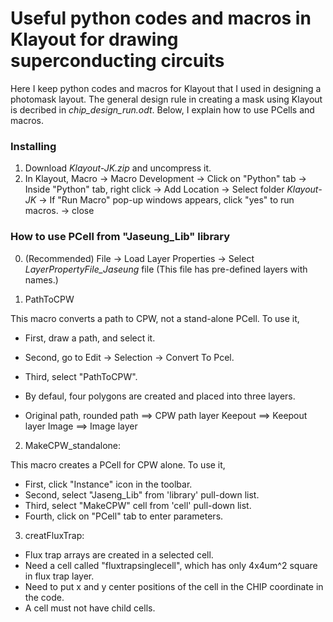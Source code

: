 # Useful python codes and macros in Klayout for drawing superconducting circuits

Here I keep python codes and macros for Klayout that I used in designing a photomask layout. The general design rule in creating a mask using Klayout is decribed in *chip_design_run.odt*. Below, I explain how to use PCells and macros.

### Installing
1. Download *Klayout-JK.zip* and uncompress it.
2. In Klayout, Macro -> Macro Development -> Click on "Python" tab -> Inside "Python" tab, right click -> Add Location -> Select folder *Klayout-JK* -> If "Run Macro" pop-up windows appears, click "yes" to run macros. -> close

### How to use PCell from "Jaseung_Lib" library

0. (Recommended) File -> Load Layer Properties -> Select *LayerPropertyFile_Jaseung* file (This file has pre-defined layers with names.)

1. PathToCPW

  This macro converts a path to CPW, not a stand-alone PCell. To use it,
- First, draw a path, and select it.
- Second, go to Edit -> Selection -> Convert To Pcel.
- Third, select "PathToCPW".

- By defaul, four polygons are created and placed into three layers.
- Original path, rounded path ==> CPW path layer
  Keepout ==> Keepout layer
  Image ==> Image layer

2. MakeCPW_standalone:
  
  This macro creates a PCell for CPW alone. To use it, 
- First, click "Instance" icon in the toolbar.
- Second, select "Jaseng_Lib" from 'library' pull-down list.
- Third, select "MakeCPW" cell from 'cell' pull-down list.
- Fourth, click on "PCell" tab to enter parameters.

3. creatFluxTrap:
- Flux trap arrays are created in a selected cell. 
- Need a cell called "fluxtrapsinglecell", which has only 4x4um^2 square in flux trap layer.
- Need to put x and y center positions of the cell in the CHIP coordinate in the code.
- A cell must not have child cells.
